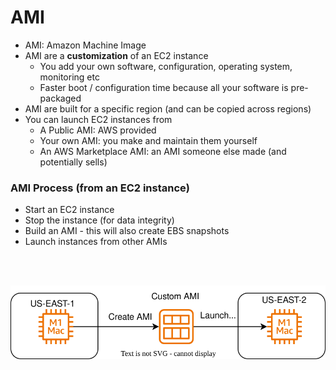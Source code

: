 # AMI

- AMI: Amazon Machine Image
- AMI are a **customization** of an EC2 instance
    - You add your own software, configuration, operating system, monitoring etc
    - Faster boot / configuration time because all your software is pre-packaged
- AMI are built for a specific region (and can be copied across regions)
- You can launch EC2 instances from
    - A Public AMI: AWS provided
    - Your own AMI: you make and maintain them yourself
    - An AWS Marketplace AMI: an AMI someone else made (and potentially sells)

### AMI Process (from an EC2 instance)
- Start an EC2 instance
- Stop the instance (for data integrity)
- Build an AMI - this will also create EBS snapshots
- Launch instances from other AMIs

<br><br>

![AMI-example](/3%20-%20EBS/images/2-AMI-process.svg)